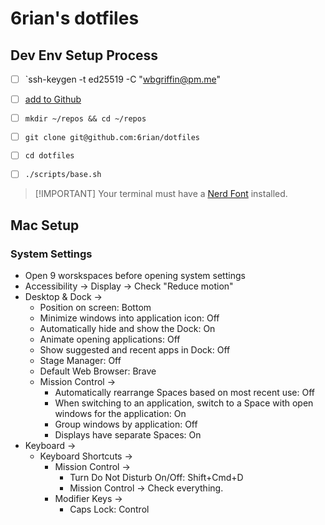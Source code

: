 # 6rian's dotfiles

## Dev Env Setup Process

- [ ] `ssh-keygen -t ed25519 -C "wbgriffin@pm.me"

- [ ] [add to Github](https://github.com/settings/keys)

- [ ] `mkdir ~/repos && cd ~/repos`

- [ ] `git clone git@github.com:6rian/dotfiles`

- [ ] `cd dotfiles`

- [ ] `./scripts/base.sh`

> [!IMPORTANT] Your terminal must have a [Nerd Font](https://www.nerdfonts.com/) installed.


## Mac Setup

### System Settings

- Open 9 worskspaces before opening system settings
- Accessibility -> Display -> Check "Reduce motion"
- Desktop & Dock ->
    - Position on screen: Bottom
    - Minimize windows into application icon: Off
    - Automatically hide and show the Dock: On 
    - Animate opening applications: Off
    - Show suggested and recent apps in Dock: Off
    - Stage Manager: Off
    - Default Web Browser: Brave
    - Mission Control ->
        - Automatically rearrange Spaces based on most recent use: Off
        - When switching to an application, switch to a Space with open windows for the application: On
        - Group windows by application: Off
        - Displays have separate Spaces: On
- Keyboard ->
    - Keyboard Shortcuts ->
        - Mission Control ->
            - Turn Do Not Disturb On/Off: Shift+Cmd+D
            - Mission Control -> Check everything.
        - Modifier Keys ->
            - Caps Lock: Control

